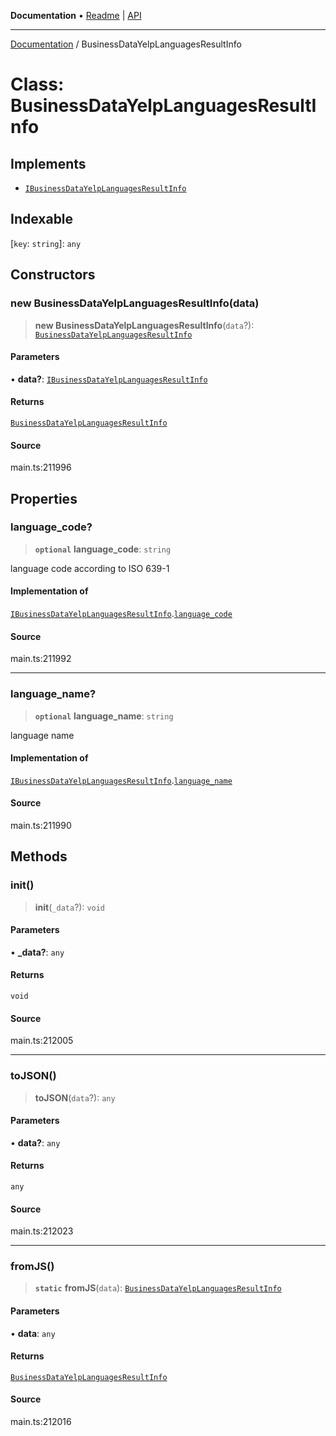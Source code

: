 **Documentation** • [Readme](../README.md) \| [API](../globals.md)

***

[Documentation](../README.md) / BusinessDataYelpLanguagesResultInfo

# Class: BusinessDataYelpLanguagesResultInfo

## Implements

- [`IBusinessDataYelpLanguagesResultInfo`](../interfaces/IBusinessDataYelpLanguagesResultInfo.md)

## Indexable

 \[`key`: `string`\]: `any`

## Constructors

### new BusinessDataYelpLanguagesResultInfo(data)

> **new BusinessDataYelpLanguagesResultInfo**(`data`?): [`BusinessDataYelpLanguagesResultInfo`](BusinessDataYelpLanguagesResultInfo.md)

#### Parameters

• **data?**: [`IBusinessDataYelpLanguagesResultInfo`](../interfaces/IBusinessDataYelpLanguagesResultInfo.md)

#### Returns

[`BusinessDataYelpLanguagesResultInfo`](BusinessDataYelpLanguagesResultInfo.md)

#### Source

main.ts:211996

## Properties

### language\_code?

> **`optional`** **language\_code**: `string`

language code according to ISO 639-1

#### Implementation of

[`IBusinessDataYelpLanguagesResultInfo`](../interfaces/IBusinessDataYelpLanguagesResultInfo.md).[`language_code`](../interfaces/IBusinessDataYelpLanguagesResultInfo.md#language_code)

#### Source

main.ts:211992

***

### language\_name?

> **`optional`** **language\_name**: `string`

language name

#### Implementation of

[`IBusinessDataYelpLanguagesResultInfo`](../interfaces/IBusinessDataYelpLanguagesResultInfo.md).[`language_name`](../interfaces/IBusinessDataYelpLanguagesResultInfo.md#language_name)

#### Source

main.ts:211990

## Methods

### init()

> **init**(`_data`?): `void`

#### Parameters

• **\_data?**: `any`

#### Returns

`void`

#### Source

main.ts:212005

***

### toJSON()

> **toJSON**(`data`?): `any`

#### Parameters

• **data?**: `any`

#### Returns

`any`

#### Source

main.ts:212023

***

### fromJS()

> **`static`** **fromJS**(`data`): [`BusinessDataYelpLanguagesResultInfo`](BusinessDataYelpLanguagesResultInfo.md)

#### Parameters

• **data**: `any`

#### Returns

[`BusinessDataYelpLanguagesResultInfo`](BusinessDataYelpLanguagesResultInfo.md)

#### Source

main.ts:212016
